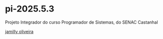 # pi-2025.5.3
Projeto Integrador do curso Programador de Sistemas, do SENAC Castanhal

[jamilly oliveira](https://github.com/jamillyoliveira000/logica-de-prog-python.git)